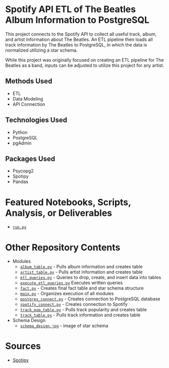 # Spotify API ETL of The Beatles Album Information to PostgreSQL
This project connects to the Spotify API to collect all useful track, album, and artist information about The Beatles. An ETL pipeline then loads all track information by The Beatles to PostgreSQL, in which the data is normalized utilizing a star schema. 

While this project was originally focused on creating an ETL pipeline for The Beatles as a band, inputs can be adjusted to utilize this project for any artist.

## Methods Used
* ETL
* Data Modeling
* API Connection

## Technologies Used
* Python
* PostgreSQL
* pgAdmin

## Packages Used
* Psycopg2
* Spotipy
* Pandas

# Featured Notebooks, Scripts, Analysis, or Deliverables
* [```run.py```](https://github.com/ErikaJacobs/Beatles-Bops/blob/master/run.py)

# Other Repository Contents
* Modules
     * [```album_table.py```](https://github.com/ErikaJacobs/Beatles-Bops/blob/master/modules/album_table.py) - Pulls album information and creates table
     * [```artist_table.py```](https://github.com/ErikaJacobs/Beatles-Bops/blob/master/modules/artist_table.py) - Pulls artist information and creates table
     * [```etl_queries.py```](https://github.com/ErikaJacobs/Beatles-Bops/blob/master/modules/etl_queries.py) - Queries to drop, create, and insert data into tables
     * [```execute_etl_queries.py```](https://github.com/ErikaJacobs/Beatles-Bops/blob/master/modules/execute_etl_queries.py) Executes written queries
     * [```fact.py```](https://github.com/ErikaJacobs/Beatles-Bops/blob/master/modules/fact.py) - Creates final fact table and star schema structure
     * [```main.py```](https://github.com/ErikaJacobs/Beatles-Bops/blob/master/modules/main.py) - Organizes execution of all modules
     * [```postgres_connect.py```](https://github.com/ErikaJacobs/Beatles-Bops/blob/master/modules/postgres_connect.py) - Creates connection to PostgreSQL database
     * [```spotify_connect.py```](https://github.com/ErikaJacobs/Beatles-Bops/blob/master/modules/spotify_connect.py) - Creates connection to Spotify
     * [```track_pop_table.py```](https://github.com/ErikaJacobs/Beatles-Bops/blob/master/modules/track_pop_table.py) - Pulls track popularity and creates table
     * [```track_table.py```](https://github.com/ErikaJacobs/Beatles-Bops/blob/master/modules/track_table.py) - Pulls track information and creates table
* Schema Design
     * [```schema_design.jpg```](https://github.com/ErikaJacobs/Beatles-Bops/blob/master/modules/track_table.py) - image of star schema

# Sources
* [Spotipy](https://spotipy.readthedocs.io/)
